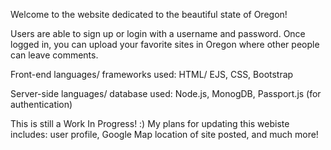 Welcome to the website dedicated to the beautiful state of Oregon!

Users are able to sign up or login with a username and password. Once logged in, you can upload your favorite sites in 
Oregon where other people can leave comments. 

Front-end languages/ frameworks used:
HTML/ EJS,
CSS,
Bootstrap

Server-side languages/ database used:
Node.js,
MonogDB,
Passport.js (for authentication)

This is still a Work In Progress! :) My plans for updating this webiste includes: user profile, Google Map location of site posted,
and much more!
